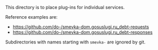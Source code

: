 This directory is to place plug-ins for individual services.

Reference examples are:

* https://github.com/do-/smevka-dom.gosuslugi.ru_debt-requests
* https://github.com/do-/smevka-dom.gosuslugi.ru_debt-responses

Subdirectories with names starting with `smevka-` are ignored by git.